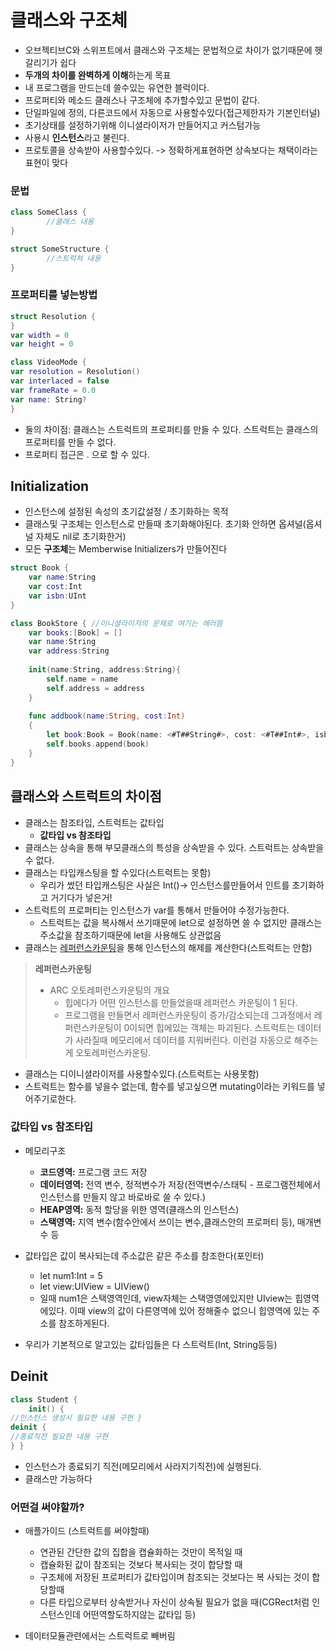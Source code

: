 # 클래스와 구조체

- 오브젝티브C와 스위프트에서 클래스와 구조체는 문법적으로 차이가 없기때문에 헷갈리기가 쉽다
- **두개의 차이를 완벽하게 이해**하는게 목표
- 내 프로그램을 만드는데 쓸수있는 유연한 블럭이다.
- 프로퍼티와 메소드 클래스나 구조체에 추가할수있고 문법이 같다.
- 단일파일에 정의, 다른코드에서 자동으로 사용할수있다(접근제한자가 기본인터널)
- 초기상태를 설정하기위해 이니셜라이저가 만들어지고 커스텀가능
- 사용시 **인스턴스**라고 불린다.
- 프로토콜을 상속받아 사용할수있다. -> 정확하게표현하면 상속보다는 채택이라는 표현이 맞다

### 문법

```swift
class SomeClass {
		//클래스 내용
}

struct SomeStructure {
		//스트럭쳐 내용
}
```

### 프로퍼티를 넣는방법

```swift
struct Resolution {}var width = 0var height = 0class VideoMode {var resolution = Resolution()var interlaced = falsevar frameRate = 0.0var name: String?}
```

- 둘의 차이점: 클래스는 스트럭트의 프로퍼티를 만들 수 있다. 스트럭트는 클래스의 프로퍼티를 만들 수 없다.
- 프로퍼티 접근은 . 으로 할 수 있다.

## Initialization
- 인스턴스에 설정된 속성의 초기값설정 / 초기화하는 목적
- 클래스및 구조체는 인스턴스로 만들때 초기화해야된다. 초기화 안하면 옵셔널(옵셔널 자체도 nil로 초기화한거)
- 모든 **구조체**는 Memberwise Initializers가 만들어진다

```swift
struct Book {
    var name:String
    var cost:Int
    var isbn:UInt
}

class BookStore { //이니셜라이저의 문제로 여기는 에러뜸
    var books:[Book] = []
    var name:String
    var address:String
    
    init(name:String, address:String){
        self.name = name
        self.address = address
    }
    
    func addbook(name:String, cost:Int)
    {
        let book:Book = Book(name: <#T##String#>, cost: <#T##Int#>, isbn: <#T##UInt#>) //자동으로 들어옴(스트럭트는 이닛안해도 멤버와이즈로 기본으로 된다.커스텀한게 아니라 기본이 이거임!! 그래서 커스텀도 할 수있다.기본적으로 모든 프로퍼티에대해 만들어준다)
        self.books.append(book)
    }
}
```

## 클래스와 스트럭트의 차이점
- 클래스는 참조타입, 스트럭트는 값타입
	- **값타입 vs 참조타입**
- 클래스는 상속을 통해 부모클래스의 특성을 상속받을 수 있다. 스트럭트는 상속받을 수 없다.
- 클래스는 타입캐스팅을 할 수있다(스트럭트는 못함)
	- 우리가 썼던 타입캐스팅은 사실은 Int()-> 인스턴스를만들어서 인트를 초기화하고 거기다가 넣은거!
- 스트럭트의 프로퍼티는 인스턴스가 var를 통해서 만들어야 수정가능한다.
	- 스트럭트는 값을 복사해서 쓰기때문에 let으로 설정하면 쓸 수 없지만 클래스는 주소값을 참조하기때문에 let을 사용해도 상관없음
- 클래스는 <u>레퍼런스카운팅</u>을 통해 인스턴스의 해제를 계산한다(스트럭트는 안함)

> **레퍼런스카운팅**
> - ARC 오토레퍼런스카운팅의 개요
> 	- 힙에다가 어떤 인스턴스를 만들었을때 레퍼런스 카운팅이 1 된다.
> 	- 프로그램을 만들면서 레퍼런스카운팅이 증가/감소되는데 그과정에서 레퍼런스카운팅이 0이되면 힙에있는 객체는 파괴된다. 스트럭트는 데이터가 사라질때 메모리에서 데이터를 지워버린다. 이런걸 자동으로 해주는게 오토레퍼런스카운팅.
> 

- 클래스는 디이니셜라이저를 사용할수있다.(스트럭트는 사용못함)
- 스트럭트는 함수를 넣을수 없는데, 함수를 넣고싶으면 mutating이라는 키워드를 넣어주기로한다.

### 값타입 vs 참조타입
- 메모리구조
	- **코드영역:** 프로그램 코드 저장
	- **데이터영역:** 전역 변수, 정적변수가 저장(전역변수/스태틱 - 프로그램전체에서 인스턴스를 만들지 않고 바로바로 쓸 수 있다.)
	- **HEAP영역:** 동적 할당을 위한 영역(클래스의 인스턴스)
	- **스택영역:** 지역 변수(함수안에서 쓰이는 변수,클래스안의 프로퍼티 등), 매개변수 등 

- 값타입은 값이 복사되는데 주소값은 같은 주소를 참조한다(포인터)
	- let num1:Int = 5 	- let view:UIView = UIView()
 	- 일때 num1은 스택영역인데, view자체는 스택영영에있지만 UIview는 힙영역에있다. 이때 view의 값이 다른영역에 있어 정해줄수 없으니 힙영역에 있는 주소를 참조하게된다.

- 우리가 기본적으로 알고있는 값타입들은 다 스트럭트(Int, String등등)

## Deinit

```swift
class Student {    init() {//인스턴스 생성시 필요한 내용 구현 }deinit {//종료직전 필요한 내용 구현} }
```
- 인스턴스가 종료되기 직전(메모리에서 사라지기직전)에 실행된다.
- 클래스만 가능하다

### 어떤걸 써야할까?
- 애플가이드 (스트럭트를 써야할때)
	- 연관된 간단한 값의 집합을 캡슐화하는 것만이 목적일 때
	- 캡슐화된 값이 참조되는 것보다 복사되는 것이 합당할 때
	- 구조체에 저장된 프로퍼티가 값타입이며 참조되는 것보다는 복 사되는 것이 합당할때
	- 다른 타입으로부터 상속받거나 자신이 상속될 필요가 없을 때(CGRect처럼 인스턴스인데 어떤역할도하지않는 값타입 등)

- 데이터모듈관련에서는 스트럭트로 빼버림
